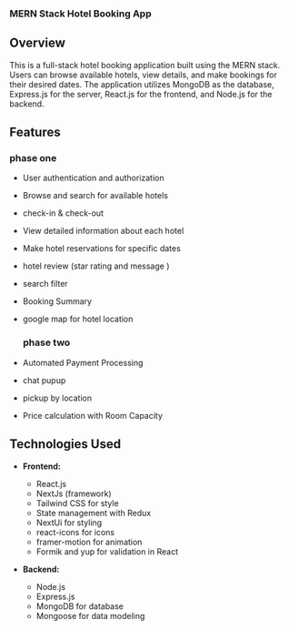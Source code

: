 ### MERN Stack Hotel Booking App

## Overview
This is a full-stack hotel booking application built using the MERN stack.
Users can browse available hotels, view details, and make bookings for their desired dates.
The application utilizes MongoDB as the database, Express.js for the server, React.js for the frontend, and Node.js for the backend.

## Features

### phase one

- User authentication and authorization
- Browse and search for available hotels
- check-in & check-out 
- View detailed information about each hotel
- Make hotel reservations for specific dates
- hotel review (star rating and message )
- search filter
- Booking Summary
- google map for hotel location

  ### phase two
  
- Automated Payment Processing
- chat pupup
- pickup by location
- Price calculation with Room Capacity



## Technologies Used
- **Frontend:**
  - React.js
  - NextJs (framework)
  - Tailwind CSS for style
  - State management with Redux
  - NextUi for styling
  - react-icons for icons
  - framer-motion for animation
  - Formik and yup for validation in React

 
- **Backend:**
  - Node.js
  - Express.js
  - MongoDB for database
  - Mongoose for data modeling



 
  
